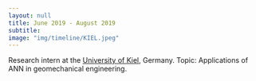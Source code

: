 ```yaml
---
layout: null
title: June 2019 - August 2019
subtitle:
image: "img/timeline/KIEL.jpeg"
---
```

Research intern at the <a href = "https://www.uni-kiel.de/en/" target = "_blank">University of Kiel</a>, Germany. Topic: Applications of ANN in geomechanical engineering.
